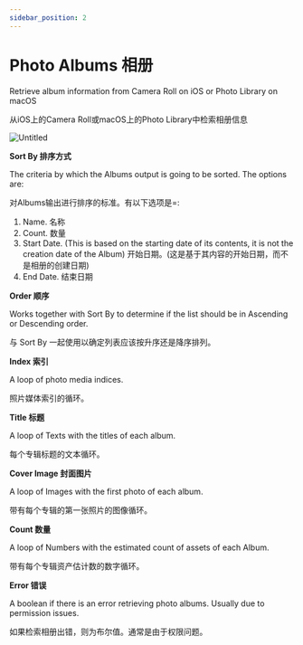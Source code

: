 ```yaml
---
sidebar_position: 2
---
```


# Photo Albums 相册

Retrieve album information from Camera Roll on iOS or Photo Library on macOS

从iOS上的Camera Roll或macOS上的Photo Library中检索相册信息

![Untitled](https://s3.us-west-2.amazonaws.com/secure.notion-static.com/defb2f7d-9e26-42e0-aecf-99fcf3df1797/Untitled.png?X-Amz-Algorithm=AWS4-HMAC-SHA256&X-Amz-Content-Sha256=UNSIGNED-PAYLOAD&X-Amz-Credential=AKIAT73L2G45EIPT3X45%2F20220602%2Fus-west-2%2Fs3%2Faws4_request&X-Amz-Date=20220602T175633Z&X-Amz-Expires=86400&X-Amz-Signature=3fe313f769936b276ab0b9036c50df161143a32e0e09ade9db975629d84b5925&X-Amz-SignedHeaders=host&response-content-disposition=filename%20%3D%22Untitled.png%22&x-id=GetObject)

**Sort By 排序方式**

The criteria by which the Albums output is going to be sorted. The options are:

对Albums输出进行排序的标准。有以下选项是=:

1. Name. 名称
2. Count.  数量
3. Start Date. (This is based on the starting date of its contents, it is not the creation date of the Album) 开始日期。(这是基于其内容的开始日期，而不是相册的创建日期)
4. End Date. 结束日期

**Order 顺序**

Works together with Sort By to determine if the list should be in Ascending or Descending order.

与 Sort By 一起使用以确定列表应该按升序还是降序排列。

**Index 索引**

A loop of photo media indices.

照片媒体索引的循环。

**Title 标题**

A loop of Texts with the titles of each album.

每个专辑标题的文本循环。

**Cover Image 封面图片**

A loop of Images with the first photo of each album.

带有每个专辑的第一张照片的图像循环。

**Count 数量**

A loop of Numbers with the estimated count of assets of each Album.

带有每个专辑资产估计数的数字循环。

**Error 错误**

A boolean if there is an error retrieving photo albums. Usually due to permission issues.

如果检索相册出错，则为布尔值。通常是由于权限问题。
